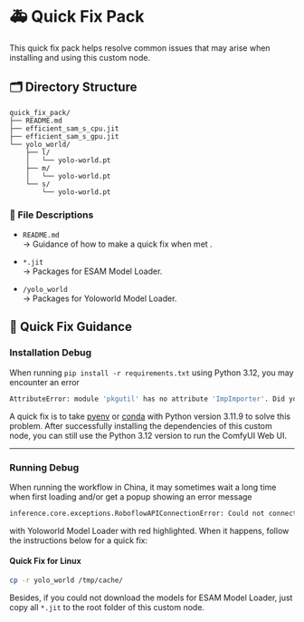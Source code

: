 # 🚑 Quick Fix Pack

This quick fix pack helps resolve common issues that may arise when installing and using this custom node.

## 🗂️ Directory Structure

```
quick_fix_pack/
├── README.md
├── efficient_sam_s_cpu.jit
├── efficient_sam_s_gpu.jit
└── yolo_world/
    ├── l/
    │   └── yolo-world.pt
    ├── m/
    │   └── yolo-world.pt
    └── s/
        └── yolo-world.pt
```

### 📄 File Descriptions

- `README.md`  
  → Guidance of how to make a quick fix when met .

- `*.jit`  
  → Packages for ESAM Model Loader.

- `/yolo_world`  
  → Packages for Yoloworld Model Loader.

## 🔧 Quick Fix Guidance

### Installation Debug

When running `pip install -r requirements.txt` using Python 3.12, you may encounter an error

```bash
AttributeError: module 'pkgutil' has no attribute 'ImpImporter'. Did you mean: 'zipimporter'?
```

A quick fix is to take [pyenv](https://github.com/pyenv/pyenv) or [conda](https://github.com/conda/conda) with Python version 3.11.9 to solve this problem. After successfully installing the dependencies of this custom node, you can still use the Python 3.12 version to run the ComfyUI Web UI.

---

### Running Debug

When running the workflow in China, it may sometimes wait a long time when first loading and/or get a popup showing an error message

```bash
inference.core.exceptions.RoboflowAPIConnectionError: Could not connect to Roboflow API.
```

with Yoloworld Model Loader with red highlighted. When it happens, follow the instructions below for a quick fix:

#### Quick Fix for Linux

```bash
cp -r yolo_world /tmp/cache/
```

Besides, if you could not download the models for ESAM Model Loader, just copy all `*.jit` to the root folder of this custom node.
